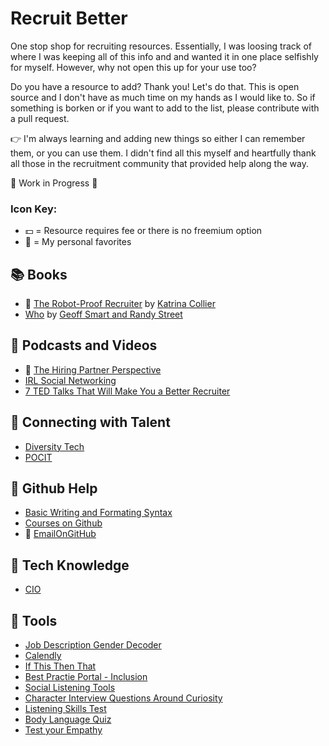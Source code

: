# Recruit Better
One stop shop for recruiting resources. Essentially, I was loosing track of where I was keeping all of this info and and wanted it in one place selfishly for myself. However, why not open this up for your use too?

Do you have a resource to add? Thank you! Let's do that. This is open source and I don't have as much time on my hands as I would like to. So if something is borken or if you want to add to the list, please contribute with a pull request.

👉 I'm always learning and adding new things so either I can remember them, or you can use them. I didn't find all this myself and heartfully thank all those in the recruitment community that provided help along the way.

🚧  Work in Progress 🚧

### Icon Key:

- 💵 = Resource requires fee or there is no freemium option
- 🖤 = My personal favorites


## 📚 Books
- 🖤 [The Robot-Proof Recruiter](https://www.goodreads.com/en/book/show/43289624-the-robot-proof-recruiter) by [Katrina Collier](https://katrinacollier.com/the-robot-proof-recruiter/)
- [Who](https://www.goodreads.com/en/book/show/4989687) by [Geoff Smart and Randy Street](https://whothebook.com/)

## 📢 Podcasts and Videos
- 🖤 [The Hiring Partner Perspective](https://podcasts.apple.com/gb/podcast/the-hiring-partner-perspective-unedited/id1557097310)
- [IRL Social Networking](https://www.youtube.com/watch?v=_pyJlERCrJE)
- [7 TED Talks That Will Make You a Better Recruiter](https://blog.firefishsoftware.com/ted-talks-for-recruiters?utm_medium=email&_hsmi=77520619&_hsenc=p2ANqtz-8gkWArL1MsXQF98NMq4dG7yE3BF4g7EFQBLqeu6zd_umGPUNgMAJsh4qfWPXUvzUjq-mO7mC9gvBzaTrUIai7sz1pGFq4AULaOqjJk8J8MKqQ3Ado&utm_content=77520619&utm_source=hs_automation)

## 🤝 Connecting with Talent
- [Diversity Tech](https://www.diversifytech.co/hire)
- [POCIT](https://peopleofcolorintech.com/)

## 👾 Github Help
- [Basic Writing and Formating Syntax](https://docs.github.com/en/github/writing-on-github/getting-started-with-writing-and-formatting-on-github/basic-writing-and-formatting-syntax)
- [Courses on Github](https://lab.github.com/)
- 🖤 [EmailOnGitHub](https://chrome.google.com/webstore/detail/emailongithub/jjmphadcgcmpdnombcomlmmbmojccmcf)

## 💾 Tech Knowledge
- [CIO](cio.com)

## 🧰 Tools
- [Job Description Gender Decoder](http://gender-decoder.katmatfield.com/)
- [Calendly](https://calendly.com/app/login)
- [If This Then That](https://ifttt.com/explore/new_to_ifttt)
- [Best Practie Portal - Inclusion](http://bestpractice.evenbreak.co.uk/)
- [Social Listening Tools](https://martech.org/6-of-the-best-social-listening-tools-for-2019/)
- [Character Interview Questions Around Curiosity](https://blog.adeccousa.com/character-interview-questions-around-curiosity/)
- [Listening Skills Test](https://www.psychologytoday.com/us/tests/personality/listening-skills-test)
- [Body Language Quiz](https://www.scienceofpeople.com/quiz/)
- [Test your Empathy](https://psychology-tools.com/test/empathy-quotient)

